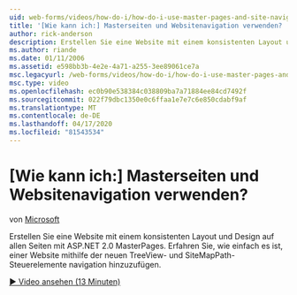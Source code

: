 ```yaml
---
uid: web-forms/videos/how-do-i/how-do-i-use-master-pages-and-site-navigation
title: '[Wie kann ich:] Masterseiten und Websitenavigation verwenden? | Microsoft-Dokumentation'
author: rick-anderson
description: Erstellen Sie eine Website mit einem konsistenten Layout und Design auf allen Seiten mit ASP.NET 2.0 MasterPages. Sehen Sie, wie einfach es ist, Navigation zu einer Website hinzuzufügen...
ms.author: riande
ms.date: 01/11/2006
ms.assetid: e598bb3b-4e2e-4a71-a255-3ee89061ce7a
msc.legacyurl: /web-forms/videos/how-do-i/how-do-i-use-master-pages-and-site-navigation
msc.type: video
ms.openlocfilehash: ec0b90e538384c038809ba7a71884ee84cd7492f
ms.sourcegitcommit: 022f79dbc1350e0c6ffaa1e7e7c6e850cdabf9af
ms.translationtype: MT
ms.contentlocale: de-DE
ms.lasthandoff: 04/17/2020
ms.locfileid: "81543534"
---
```

# <a name="how-do-i-use-master-pages-and-site-navigation"></a>[Wie kann ich:] Masterseiten und Websitenavigation verwenden?

von [Microsoft](https://github.com/microsoft)

Erstellen Sie eine Website mit einem konsistenten Layout und Design auf allen Seiten mit ASP.NET 2.0 MasterPages. Erfahren Sie, wie einfach es ist, einer Website mithilfe der neuen TreeView- und SiteMapPath-Steuerelemente navigation hinzuzufügen.

[&#9654; Video ansehen (13 Minuten)](https://channel9.msdn.com/Blogs/ASP-NET-Site-Videos/how-do-i-use-master-pages-and-site-navigation)
